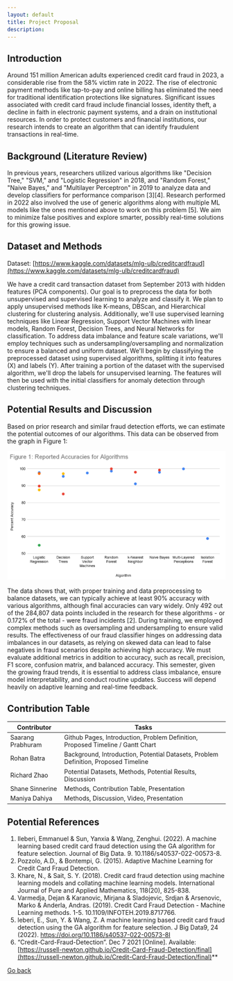 ```yaml
---
layout: default
title: Project Proposal
description:
---
```

## Introduction

Around 151 million American adults experienced credit card fraud in 2023, a considerable rise from the 58% victim rate in 2022. The rise of electronic payment methods like tap-to-pay and online billing has eliminated the need for traditional identification protections like signatures. Significant issues associated with credit card fraud include financial losses, identity theft, a decline in faith in electronic payment systems, and a drain on institutional resources. In order to protect customers and financial institutions, our research intends to create an algorithm that can identify fraudulent transactions in real-time.

## Background (Literature Review)

In previous years, researchers utilized various algorithms like "Decision Tree," "SVM," and "Logistic Regression" in 2018, and "Random Forest," "Naive Bayes," and "Multilayer Perceptron" in 2019 to analyze data and develop classifiers for performance comparison [3][4]. Research performed in 2022 also involved the use of generic algorithms along with multiple ML models like the ones mentioned above to work on this problem [5]. We aim to minimize false positives and explore smarter, possibly real-time solutions for this growing issue.

## Dataset and Methods

Dataset: [https://www.kaggle.com/datasets/mlg-ulb/creditcardfraud](https://www.kaggle.com/datasets/mlg-ulb/creditcardfraud)

We have a credit card transaction dataset from September 2013 with hidden features (PCA components). Our goal is to preprocess the data for both unsupervised and supervised learning to analyze and classify it. We plan to apply unsupervised methods like K-means, DBScan, and Hierarchical clustering for clustering analysis. Additionally, we'll use supervised learning techniques like Linear Regression, Support Vector Machines with linear models, Random Forest, Decision Trees, and Neural Networks for classification. To address data imbalance and feature scale variations, we'll employ techniques such as undersampling/oversampling and normalization to ensure a balanced and uniform dataset. We'll begin by classifying the preprocessed dataset using supervised algorithms, splitting it into features (X) and labels (Y). After training a portion of the dataset with the supervised algorithm, we'll drop the labels for unsupervised learning. The features will then be used with the initial classifiers for anomaly detection through clustering techniques.

## Potential Results and Discussion

Based on prior research and similar fraud detection efforts, we can estimate the potential outcomes of our algorithms. This data can be observed from the graph in Figure 1:

![1696601278278](image/project-proposal/1696601278278.png)

The data shows that, with proper training and data preprocessing to balance datasets, we can typically achieve at least 90% accuracy with various algorithms, although final accuracies can vary widely. Only 492 out of the 284,807 data points included in the research for these algorithms - or 0.172% of the total - were fraud incidents [2]. During training, we employed complex methods such as oversampling and undersampling to ensure valid results. The effectiveness of our fraud classifier hinges on addressing data imbalances in our datasets, as relying on skewed data can lead to false negatives in fraud scenarios despite achieving high accuracy. We must evaluate additional metrics in addition to accuracy, such as recall, precision, F1 score, confusion matrix, and balanced accuracy. This semester, given the growing fraud trends, it is essential to address class imbalance, ensure model interpretability, and conduct routine updates. Success will depend heavily on adaptive learning and real-time feedback.

## Contribution Table


| Contributor       | Tasks                                                                               |
| ----------------- | ----------------------------------------------------------------------------------- |
| Saarang Prabhuram | Github Pages, Introduction, Problem Definition, Proposed Timeline / Gantt Chart     |
| Rohan Batra       | Background, Introduction, Potential Datasets, Problem Definition, Proposed Timeline |
| Richard Zhao      | Potential Datasets, Methods, Potential Results, Discussion                          |
| Shane Sinnerine   | Methods, Contribution Table, Presentation                                           |
| Maniya Dahiya     | Methods, Discussion, Video, Presentation                                            |

## Potential References

1. Ileberi, Emmanuel & Sun, Yanxia & Wang, Zenghui. (2022). A machine learning based credit card fraud detection using the GA algorithm for feature selection. Journal of Big Data. 9. 10.1186/s40537-022-00573-8.
2. Pozzolo, A.D., & Bontempi, G. (2015). Adaptive Machine Learning for Credit Card Fraud Detection.
3. Khare, N., & Sait, S. Y. (2018). Credit card fraud detection using machine learning models and collating machine learning models. International Journal of Pure and Applied Mathematics, 118(20), 825-838.
4. Varmedja, Dejan & Karanovic, Mirjana & Sladojevic, Srdjan & Arsenovic, Marko & Anderla, Andras. (2019). Credit Card Fraud Detection - Machine Learning methods. 1-5. 10.1109/INFOTEH.2019.8717766.
5. leberi, E., Sun, Y. & Wang, Z. A machine learning based credit card fraud detection using the GA algorithm for feature selection. J Big Data9, 24 (2022). https://doi.org/10.1186/s40537-022-00573-8I
6. “Credit-Card-Fraud-Detection”. Dec 7 2021 [Online]. Available: [https://russell-newton.github.io/Credit-Card-Fraud-Detection/final](https://russell-newton.github.io/Credit-Card-Fraud-Detection/final)**

[Go back](./)
